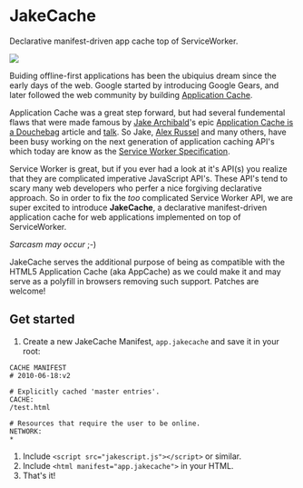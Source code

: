# JakeCache

Declarative manifest-driven app cache top of ServiceWorker.

![](http://i.imgur.com/njqdZ5L.png?1)

Buiding offline-first applications has been the ubiquius dream since the early days of the web. Google started by introducing Google Gears, and later followed the web community by building [Application Cache](https://www.w3.org/TR/2011/WD-html5-20110525/offline.html).

Application Cache was a great step forward, but had several fundemental flaws that were made famous by [Jake Archibald](https://twitter.com/jaffathecake)'s epic [Application Cache is a Douchebag](http://alistapart.com/article/application-cache-is-a-douchebag) article and [talk](https://www.youtube.com/watch?v=cR-TP6jOSQM). So Jake, [Alex Russel](https://twitter.com/slightlylate) and many others, have been busy working on the next generation of application caching API's which today are know as the [Service Worker Specification](https://github.com/slightlyoff/ServiceWorker).

Service Worker is great, but if you ever had a look at it's API(s) you realize that they are complicated imperative JavaScript API's. These API's tend to scary many web developers who perfer a nice forgiving declarative approach. So in order to fix the *too* complicated Service Worker API, we are super excited to introduce **JakeCache**, a declarative manifest-driven application cache for web applications implemented on top of ServiceWorker.

*Sarcasm may occur* ;-)

JakeCache serves the additional purpose of being as compatible with the HTML5 Application Cache (aka AppCache) as we could make it and may serve as a polyfill in browsers removing such support. Patches are welcome!

## Get started

1. Create a new JakeCache Manifest, `app.jakecache` and save it in your root:
```
CACHE MANIFEST
# 2010-06-18:v2

# Explicitly cached 'master entries'.
CACHE:
/test.html

# Resources that require the user to be online.
NETWORK:
*
```

1. Include ```<script src="jakescript.js"></script>``` or similar.
2. Include ```<html manifest="app.jakecache">``` in your HTML.
3. That's it!
